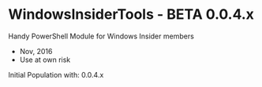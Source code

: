 # WindowsInsiderTools - BETA 0.0.4.x
Handy PowerShell Module for Windows Insider members

+ Nov, 2016
+ Use at own risk

Initial Population with: 0.0.4.x

